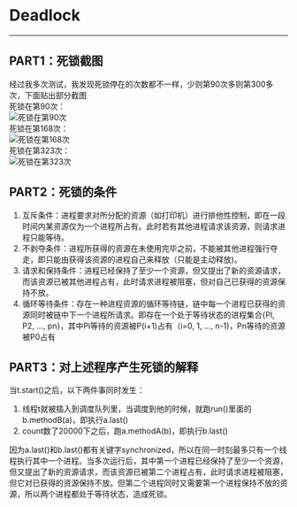 ﻿# Deadlock

---

## PART1：死锁截图
经过我多次测试，我发现死锁停在的次数都不一样，少则第90次多则第300多次，下面贴出部分截图  
死锁在第90次：  
![死锁在第90次][1]  
死锁在第168次：  
![死锁在第168次][2]  
死锁在第323次：  
![死锁在第323次][3]

## PART2：死锁的条件
1. 互斥条件：进程要求对所分配的资源（如打印机）进行排他性控制，即在一段时间内某资源仅为一个进程所占有。此时若有其他进程请求该资源，则请求进程只能等待。
2. 不剥夺条件：进程所获得的资源在未使用完毕之前，不能被其他进程强行夺走，即只能由获得该资源的进程自己来释放（只能是主动释放)。
3. 请求和保持条件：进程已经保持了至少一个资源，但又提出了新的资源请求，而该资源已被其他进程占有，此时请求进程被阻塞，但对自己已获得的资源保持不放。
4. 循环等待条件：存在一种进程资源的循环等待链，链中每一个进程已获得的资源同时被链中下一个进程所请求。即存在一个处于等待状态的进程集合{Pl, P2, ..., pn}，其中Pi等待的资源被P(i+1)占有（i=0, 1, ..., n-1)，Pn等待的资源被P0占有

## PART3：对上述程序产生死锁的解释
当t.start()之后，以下两件事同时发生：  

1. 线程t就被插入到调度队列里，当调度到他的时候，就跑run()里面的b.methodB(a)，即执行a.last()
2. count数了20000下之后，跑a.methodA(b)，即执行b.last()  
  
因为a.last()和b.last()都有关键字synchronized，所以在同一时刻最多只有一个线程执行其中一个进程。当多次运行后，其中第一个进程已经保持了至少一个资源，但又提出了新的资源请求，而该资源已被第二个进程占有，此时请求进程被阻塞，但它对已获得的资源保持不放。但第二个进程同时又需要第一个进程保持不放的资源，所以两个进程都处于等待状态，造成死锁。



  [1]: http://ww3.sinaimg.cn/large/69347328jw1f92ilayz8qj203x08nmy6.jpg
  [2]: http://ww1.sinaimg.cn/large/69347328jw1f92imrtn4jj204z08mjse.jpg
  [3]: http://ww2.sinaimg.cn/large/69347328jw1f9lyer3drpj204v08oq3z.jpg